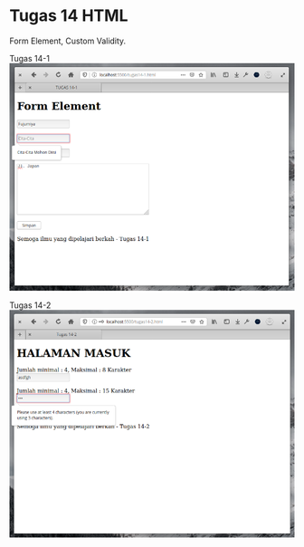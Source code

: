 # Tugas 14 HTML

Form Element, Custom Validity.

Tugas 14-1
![tugas14-1](screen/tugas14-1.png)

Tugas 14-2
![tugas14-2](screen/tugas14-2.png)
